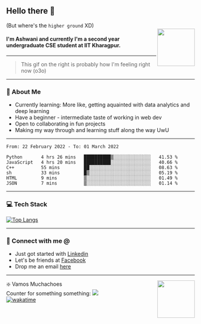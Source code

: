 ## Hello there 👋
(But where's the `higher ground` XD)
<br>
<img align="right" height = "100" width = "100" src="./svg/giphy.webp">   
#### I'm Ashwani and currently I'm a second year undergraduate CSE student at IIT Kharagpur.
---
> This gif on the right is probably how I'm feeling right now (o3o)
---
### 🥔 About Me
* Currently learning: More like, getting aquainted with data analytics and deep learning
* Have a beginner - intermediate taste of working in web dev
* Open to collaborating in fun projects
* Making my way through and learning stuff along the way UwU   
---
<!--START_SECTION:waka-->

```text
From: 22 February 2022 - To: 01 March 2022

Python       4 hrs 26 mins   ██████████▒░░░░░░░░░░░░░░   41.53 %
JavaScript   4 hrs 20 mins   ██████████░░░░░░░░░░░░░░░   40.66 %
C++          55 mins         ██░░░░░░░░░░░░░░░░░░░░░░░   08.63 %
sh           33 mins         █▒░░░░░░░░░░░░░░░░░░░░░░░   05.19 %
HTML         9 mins          ▒░░░░░░░░░░░░░░░░░░░░░░░░   01.49 %
JSON         7 mins          ▒░░░░░░░░░░░░░░░░░░░░░░░░   01.14 %
```

<!--END_SECTION:waka-->

---
### 💻 Tech Stack
[![Top Langs](https://github-readme-stats.vercel.app/api/top-langs/?username=sneaky-potato&layout=compact)](https://github.com/anuraghazra/github-readme-stats)

---
### 🤝 Connect with me @
* Just got started with [Linkedin](https://www.linkedin.com/in/ashwani-kumar-kamal-774460212/)
* Let's be friends at [Facebook](https://www.facebook.com/ashwani.kamal.3979/)
* Drop me an email [here](mailto:rajivkamal.im421@gmail.com)   
---
<img align = "right" height = "100" width = "100" src="https://media.giphy.com/media/LwHaQCGZMdD9Ghalrl/giphy.gif">   

❇️ Vamos Muchachoes  
Counter for something something: ![](https://hit.yhype.me/github/profile?user_id=75236490)  
[![wakatime](https://wakatime.com/badge/user/e0871c9e-5a07-4036-9354-41563cad914d.svg)](https://wakatime.com/@e0871c9e-5a07-4036-9354-41563cad914d)  
